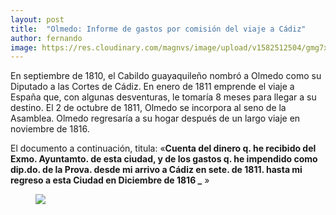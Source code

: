 ```yaml
---
layout: post
title:  "Olmedo: Informe de gastos por comisión del viaje a Cádiz"
author: fernando
image: https://res.cloudinary.com/magnvs/image/upload/v1582512504/gmg7xtpigdjoolfn6fgw.jpg
---
```


En septiembre de 1810, el Cabildo guayaquileño nombró a Olmedo como su Diputado a las Cortes de Cádiz. En enero de 1811 emprende el viaje a España que, con algunas desventuras, le tomaría 8 meses para llegar a su destino. El 2 de octubre de 1811, Olmedo se incorpora al seno de la Asamblea. Olmedo regresaría a su hogar después de un largo viaje en noviembre de 1816.

El documento a continuación, titula: &laquo;**Cuenta del dinero q. he recibido del Exmo. Ayuntamto. de esta ciudad, y de los gastos q. he impendido como dip.do. de la Prova. desde mi arrivo a Cádiz en sete. de 1811. hasta mi regreso a esta Ciudad en Diciembre de 1816 _** &raquo;

<figure class='full-width'>
  <img class="wide" src="//res.cloudinary.com/magnvs/image/upload/v1582562124/rwaddis3qx6ujainxdro.svg"></figure>
